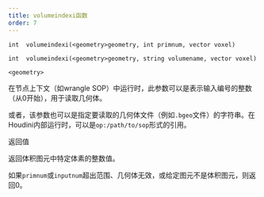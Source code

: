 ```yaml
---
title: volumeindexi函数
order: 7
---
```


`int  volumeindexi(<geometry>geometry, int primnum, vector voxel)`

`int  volumeindexi(<geometry>geometry, string volumename, vector voxel)`

`<geometry>`

在节点上下文（如wrangle SOP）中运行时，此参数可以是表示输入编号的整数（从0开始），用于读取几何体。

或者，该参数也可以是指定要读取的几何体文件（例如`.bgeo`文件）的字符串。在Houdini内部运行时，可以是`op:/path/to/sop`形式的引用。

返回值

返回体积图元中特定体素的整数值。

如果`primnum`或`inputnum`超出范围、几何体无效，或给定图元不是体积图元，则返回0。